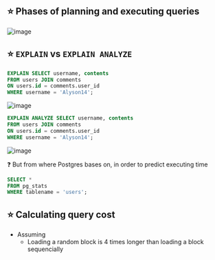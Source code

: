 ## :star: Phases of planning and executing queries

![image](https://user-images.githubusercontent.com/28957748/121779454-e2437680-cbc5-11eb-92e1-803f491d6d49.png)

## :star: `EXPLAIN` vs `EXPLAIN ANALYZE`

```sql
EXPLAIN SELECT username, contents
FROM users JOIN comments
ON users.id = comments.user_id
WHERE username = 'Alyson14';
```

![image](https://user-images.githubusercontent.com/28957748/121781358-7f0a1200-cbce-11eb-8ffe-af8ff7cff1f9.png)

```sql
EXPLAIN ANALYZE SELECT username, contents
FROM users JOIN comments
ON users.id = comments.user_id
WHERE username = 'Alyson14';
```

![image](https://user-images.githubusercontent.com/28957748/121781311-4f5b0a00-cbce-11eb-8773-ea4bb537fdcf.png)

:question: But from where Postgres bases on, in order to predict executing time

```sql
SELECT *
FROM pg_stats
WHERE tablename = 'users';
```

## :star: Calculating query cost
- Assuming
  - Loading a random block is 4 times longer than loading a block sequencially
